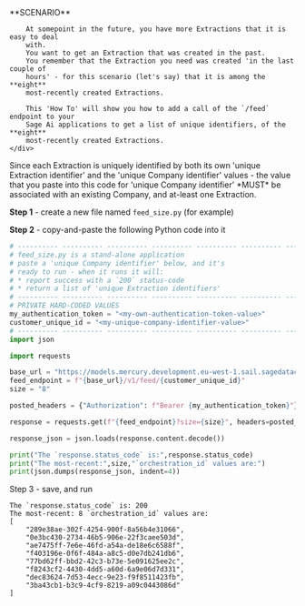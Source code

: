 <SectionCard justify='left'>
    <div>
        **SCENARIO**

        At somepoint in the future, you have more Extractions that it is easy to deal
        with.
        You want to get an Extraction that was created in the past.
        You remember that the Extraction you need was created 'in the last couple of
        hours' - for this scenario (let's say) that it is among the **eight**
        most-recently created Extractions.

        This 'How To' will show you how to add a call of the `/feed` endpoint to your
        Sage Ai applications to get a list of unique identifiers, of the **eight** 
        most-recently created Extractions. 
    </div>
</SectionCard>
<MessageCard type='proactive'>Since each Extraction is uniquely identified by both its own 
'unique Extraction identifier' and the 'unique Company identifier' values - the value that 
you paste into this code for 'unique Company identifier' *MUST* be associated with an
existing Company, and at-least one Extraction.</MessageCard>

**Step 1** - create a new file named `feed_size.py` (for example)

**Step 2** - copy-and-paste the following Python code into it

```python:feed_size.py
# ---------- ---------- ---------- ---------- ---------- ---------- ---------- ----------
# feed_size.py is a stand-alone application
# paste a 'unique Company identifier' below, and it's
# ready to run - when it runs it will:
# * report success with a `200` status-code
# * return a list of 'unique Extraction identifiers'
# ---------- ---------- ---------- ---------- ---------- ---------- ---------- ----------
# PRIVATE HARD-CODED VALUES
my_authentication_token = "<my-own-authentication-token-value>"
customer_unique_id = "<my-unique-company-identifier-value>"
# ---------- ---------- ---------- ---------- ---------- ---------- ---------- ----------
import json

import requests

base_url = "https://models.mercury.development.eu-west-1.sail.sagedatacloud.com/api"
feed_endpoint = f"{base_url}/v1/feed/{customer_unique_id}"
size = "8"

posted_headers = {"Authorization": f"Bearer {my_authentication_token}"}

response = requests.get(f"{feed_endpoint}?size={size}", headers=posted_headers)

response_json = json.loads(response.content.decode())

print("The `response.status_code` is:",response.status_code)
print("The most-recent:",size,"`orchestration_id` values are:")
print(json.dumps(response_json, indent=4))
```

Step 3 - save, and run

```json:response
The `response.status_code` is: 200
The most-recent: 8 `orchestration_id` values are:
[
    "289e38ae-302f-4254-900f-8a56b4e31066",
    "0e3bc430-2734-46b5-906e-22f3caee503d",
    "ae7475ff-7e6e-46fd-a54a-de18e6c6588f",
    "f403196e-0f6f-484a-a8c5-d0e7db241db6",
    "77bd62ff-bbd2-42c3-b73e-5e091625ee2c",
    "f8243cf2-4430-4dd5-a60d-6a9e06d7d331",
    "dec83624-7d53-4ecc-9e23-f9f8511423fb",
    "3ba43cb1-b3c9-4cf9-8219-a09c0443086d"
]
```
